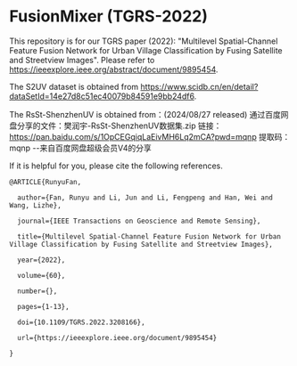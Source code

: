 # FusionMixer (TGRS-2022)

This repository is for our TGRS paper (2022): "Multilevel Spatial-Channel Feature Fusion Network for Urban Village Classification by Fusing Satellite and Streetview Images". Please refer to https://ieeexplore.ieee.org/abstract/document/9895454.

The S2UV dataset is obtained from https://www.scidb.cn/en/detail?dataSetId=14e27d8c51ec40079b84591e9bb24df6.

The RsSt-ShenzhenUV is obtained from：(2024/08/27 released)
通过百度网盘分享的文件：樊润宇-RsSt-ShenzhenUV数据集.zip
链接：https://pan.baidu.com/s/1OpCEGqiqLaEivMH6Lq2mCA?pwd=mqnp 
提取码：mqnp 
--来自百度网盘超级会员V4的分享

If it is helpful for you, please cite the following references.


    @ARTICLE{RunyuFan,

      author={Fan, Runyu and Li, Jun and Li, Fengpeng and Han, Wei and Wang, Lizhe},
  
      journal={IEEE Transactions on Geoscience and Remote Sensing}, 
  
      title={Multilevel Spatial-Channel Feature Fusion Network for Urban Village Classification by Fusing Satellite and Streetview Images}, 
  
      year={2022},
  
      volume={60},
      
      number={},
  
      pages={1-13},
  
      doi={10.1109/TGRS.2022.3208166}, 
      
      url={https://ieeexplore.ieee.org/document/9895454}
      
    }
